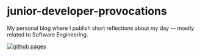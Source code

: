 # junior-developer-provocations
My personal blog where I publish short reflections about my day — mostly related to Software Engineering.

[![github pages](https://github.com/Marcelixoo/marcelixoo.github.io/actions/workflows/gh-pages.yml/badge.svg)](https://github.com/Marcelixoo/marcelixoo.github.io/actions/workflows/gh-pages.yml)